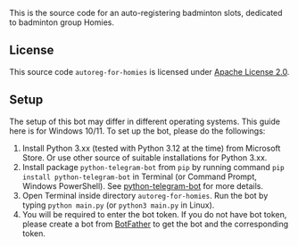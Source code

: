 This is the source code for an auto-registering badminton slots, dedicated to badminton group Homies.

## License
This source code `autoreg-for-homies` is licensed under [Apache License 2.0](https://github.com/khaihanhtang/autoreg-for-homies/blob/main/LICENSE).

## Setup
The setup of this bot may differ in different operating systems. This guide here is for Windows 10/11. To set up the bot, please do the followings:
1. Install Python 3.xx (tested with Python 3.12 at the time) from Microsoft Store. Or use other source of suitable installations for Python 3.xx.
2. Install package `python-telegram-bot` from `pip` by running command `pip install python-telegram-bot` in Terminal (or Command Prompt, Windows PowerShell). See [python-telegram-bot](https://python-telegram-bot.org/) for more details. 
3. Open Terminal inside directory `autoreg-for-homies`. Run the bot by typing `python main.py` (or `python3 main.py` in Linux).
4. You will be required to enter the bot token. If you do not have bot token, please create a bot from [BotFather](https://t.me/BotFather) to get the bot and the corresponding token.
